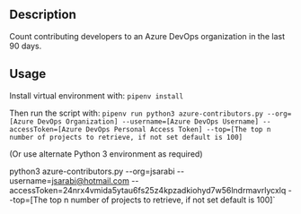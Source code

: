 ## Description
Count contributing developers to an Azure DevOps organization in the last 90 days.

## Usage
Install virtual environment with:
`pipenv install`


Then run the script with:
`pipenv run python3 azure-contributors.py --org=[Azure DevOps Organization] --username=[Azure DevOps Username] --accessToken=[Azure DevOps Personal Access Token] --top=[The top n number of projects to retrieve, if not set default is 100]`

(Or use alternate Python 3 environment as required)


python3 azure-contributors.py --org=jsarabi --username=jsarabi@hotmail.com --accessToken=24nrx4vmida5ytau6fs25z4kpzadkiohyd7w56lndrmavrlycxlq --top=[The top n number of projects to retrieve, if not set default is 100]`